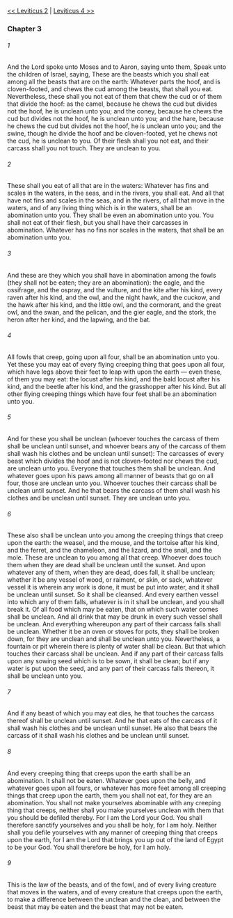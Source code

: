 [<< Leviticus 2](Leviticus%202)  |  [Leviticus 4 >>](Leviticus%204)

### Chapter 3
###### 1
And the Lord spoke unto Moses and to Aaron, saying unto them, Speak unto the children of Israel, saying, These are the beasts which you shall eat among all the beasts that are on the earth: Whatever parts the hoof, and is cloven-footed, and chews the cud among the beasts, that shall you eat. Nevertheless, these shall you not eat of them that chew the cud or of them that divide the hoof: as the camel, because he chews the cud but divides not the hoof, he is unclean unto you; and the coney, because he chews the cud but divides not the hoof, he is unclean unto you; and the hare, because he chews the cud but divides not the hoof, he is unclean unto you; and the swine, though he divide the hoof and be cloven-footed, yet he chews not the cud, he is unclean to you. Of their flesh shall you not eat, and their carcass shall you not touch. They are unclean to you.

###### 2
These shall you eat of all that are in the waters: Whatever has fins and scales in the waters, in the seas, and in the rivers, you shall eat. And all that have not fins and scales in the seas, and in the rivers, of all that move in the waters, and of any living thing which is in the waters, shall be an abomination unto you. They shall be even an abomination unto you. You shall not eat of their flesh, but you shall have their carcasses in abomination. Whatever has no fins nor scales in the waters, that shall be an abomination unto you.

###### 3
And these are they which you shall have in abomination among the fowls (they shall not be eaten; they are an abomination): the eagle, and the ossifrage, and the ospray, and the vulture, and the kite after his kind, every raven after his kind, and the owl, and the night hawk, and the cuckow, and the hawk after his kind, and the little owl, and the cormorant, and the great owl, and the swan, and the pelican, and the gier eagle, and the stork, the heron after her kind, and the lapwing, and the bat.

###### 4
All fowls that creep, going upon all four, shall be an abomination unto you. Yet these you may eat of every flying creeping thing that goes upon all four, which have legs above their feet to leap with upon the earth — even these, of them you may eat: the locust after his kind, and the bald locust after his kind, and the beetle after his kind, and the grasshopper after his kind. But all other flying creeping things which have four feet shall be an abomination unto you.

###### 5
And for these you shall be unclean (whoever touches the carcass of them shall be unclean until sunset, and whoever bears any of the carcass of them shall wash his clothes and be unclean until sunset): The carcasses of every beast which divides the hoof and is not cloven-footed nor chews the cud, are unclean unto you. Everyone that touches them shall be unclean. And whatever goes upon his paws among all manner of beasts that go on all four, those are unclean unto you. Whoever touches their carcass shall be unclean until sunset. And he that bears the carcass of them shall wash his clothes and be unclean until sunset. They are unclean unto you.

###### 6
These also shall be unclean unto you among the creeping things that creep upon the earth: the weasel, and the mouse, and the tortoise after his kind, and the ferret, and the chameleon, and the lizard, and the snail, and the mole. These are unclean to you among all that creep. Whoever does touch them when they are dead shall be unclean until the sunset. And upon whatever any of them, when they are dead, does fall, it shall be unclean; whether it be any vessel of wood, or raiment, or skin, or sack, whatever vessel it is wherein any work is done, it must be put into water, and it shall be unclean until sunset. So it shall be cleansed. And every earthen vessel into which any of them falls, whatever is in it shall be unclean, and you shall break it. Of all food which may be eaten, that on which such water comes shall be unclean. And all drink that may be drunk in every such vessel shall be unclean. And everything whereupon any part of their carcass falls shall be unclean. Whether it be an oven or stoves for pots, they shall be broken down, for they are unclean and shall be unclean unto you. Nevertheless, a fountain or pit wherein there is plenty of water shall be clean. But that which touches their carcass shall be unclean. And if any part of their carcass falls upon any sowing seed which is to be sown, it shall be clean; but if any water is put upon the seed, and any part of their carcass falls thereon, it shall be unclean unto you.

###### 7
And if any beast of which you may eat dies, he that touches the carcass thereof shall be unclean until sunset. And he that eats of the carcass of it shall wash his clothes and be unclean until sunset. He also that bears the carcass of it shall wash his clothes and be unclean until sunset.

###### 8
And every creeping thing that creeps upon the earth shall be an abomination. It shall not be eaten. Whatever goes upon the belly, and whatever goes upon all fours, or whatever has more feet among all creeping things that creep upon the earth, them you shall not eat, for they are an abomination. You shall not make yourselves abominable with any creeping thing that creeps, neither shall you make yourselves unclean with them that you should be defiled thereby. For I am the Lord your God. You shall therefore sanctify yourselves and you shall be holy, for I am holy. Neither shall you defile yourselves with any manner of creeping thing that creeps upon the earth, for I am the Lord that brings you up out of the land of Egypt to be your God. You shall therefore be holy, for I am holy.

###### 9
This is the law of the beasts, and of the fowl, and of every living creature that moves in the waters, and of every creature that creeps upon the earth, to make a difference between the unclean and the clean, and between the beast that may be eaten and the beast that may not be eaten.